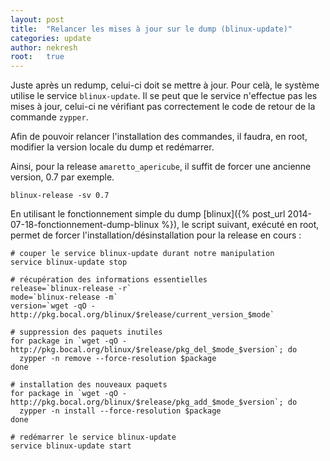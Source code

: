 ```yaml
---
layout: post
title:  "Relancer les mises à jour sur le dump (blinux-update)"
categories: update
author: nekresh
root:   true
---
```


Juste après un redump, celui-ci doit se mettre à jour. Pour celà, le système utilise le service `blinux-update`.
Il se peut que le service n'effectue pas les mises à jour, celui-ci ne vérifiant pas correctement le code de retour de la commande `zypper`.

Afin de pouvoir relancer l'installation des commandes, il faudra, en root, modifier la version locale du dump et redémarrer.

Ainsi, pour la release `amaretto_apericube`, il suffit de forcer une ancienne version, 0.7 par exemple.

    blinux-release -sv 0.7

En utilisant le fonctionnement simple du dump [blinux]({% post_url 2014-07-18-fonctionnement-dump-blinux %}), le script suivant, exécuté en root, permet de forcer l'installation/désinstallation pour la release en cours :

    # couper le service blinux-update durant notre manipulation
    service blinux-update stop
    
    # récupération des informations essentielles
    release=`blinux-release -r`
    mode=`blinux-release -m`
    version=`wget -qO - http://pkg.bocal.org/blinux/$release/current_version_$mode`
    
    # suppression des paquets inutiles
    for package in `wget -qO - http://pkg.bocal.org/blinux/$release/pkg_del_$mode_$version`; do
      zypper -n remove --force-resolution $package
    done
    
    # installation des nouveaux paquets
    for package in `wget -qO - http://pkg.bocal.org/blinux/$release/pkg_add_$mode_$version`; do
      zypper -n install --force-resolution $package
    done
    
    # redémarrer le service blinux-update
    service blinux-update start
